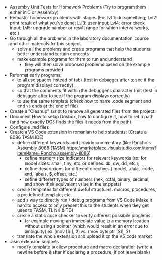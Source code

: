 - Assembly Unit Tests for Homework Problems (Try to program them either in C or Assembly)
- Remaster homework problems with stages (Ex: Lvl 1: do something; Lvl2: print result of what you've done; Lvl3: user input; Lvl4: error check input; Lvl5: upgrade number or result range for which interval works, etc.)
- Go through all the problems in the laboratory documentation, course and other materials for this subject
    - solve all the problems and create programs that help the students better understand certain concepts
    - make example programs for them to run and understand
        - they will then solve proposed problems based on the example programs provided
- Reformat early programs:
    - to all use spaces instead of tabs (test in debugger after to see if the program displays correctly)
    - so that the comments fit within the debugger's character limit (test in debugger after to see if the program displays correctly)
    - to use the same template (check how to name .code segment and end vs ends at the end of file)
- Create a "Cleanup" script to remove all generated files from the project.
- Document How to setup Dosbox, how to configure it, how to set a path (and how exactly DOS finds the files it needs from the path)
- Configure .md files
- Create a VS Code extension in romanian to help students: (Create a 8086 TASM IDE)
    - define different keywords and provide commentary (like Roncho's Assembly 8086 (TASM) https://marketplace.visualstudio.com/items?itemName=Roncho.assembly-8086)
        - define memory size indicators for relevant keywords (ex: for model sizes: small, tiny, etc. or defines: db, dw, dd, etc.);
        - define descriptions for different directives (.model, .data, .code, end, labels, $, offset, etc.)
        - define different types of numbers (hex, octal, binary, decimal, and show their equivalent value in the snippets)
    - create templates for different useful structures: macros, procedures, a predefined template, etc.
    - add a way to directly run / debug programs from VS Code (Make it hard to access to only present this to the students when they get used to TASM, TLINK & TD)
    - create a static code checker to verify different possibile proglems
        - for example moving an immediate value to a memory location without using a pointer (which would result in an error due to ambiguity)
          ex: (mov [SI], 2) vs. (mov byte ptr [SI], 2)
    - translate the whole extension and upload it on the VS code market
- .asm extension snippets
    - modify template to allow procedure and macro declaration (write a newline before & after if declaring a procedure, if not leave blank)